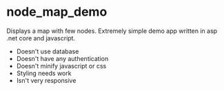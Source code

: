 # node_map_demo
Displays a map with few nodes. Extremely simple demo app written in asp .net core and javascript.


- Doesn't use database
- Doesn't have any authentication
- Doesn't minify javascript or css
- Styling needs work
- Isn't very responsive
